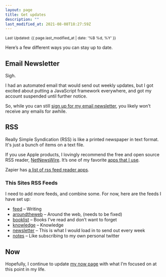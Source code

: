 ```yaml
---
layout: page
title: Get updates
description: ""
last_modified_at: 2021-08-08T18:27:59Z
---
```


<span style="font-size: 12px;">Last Updated: {{ page.last_modified_at | date: '%B %d, %Y' }}</span>

Here’s a few different ways you can stay up to date.

## Email Newsletter

Sigh.

I had an automated email that would send out weekly updates, but I got excited about putting a JavaScript framework everywhere, and got my account suspended until further notice.

So, while you can still [sign up for my email newsletter](https://mailchi.mp/fa9e472e92b2/updatesfromlukas), you likely won’t receive any emails for awhile.

## RSS

Really Simple Syndication (RSS) is like a printed newspaper in text format. It's just a bunch of items on a text file.

If you use Apple products, I lovingly recommend the free and open source RSS reader, [NetNewsWire](https://netnewswire.com/). It’s one of my favorite [apps that I use](https://lukasmurdock.com/uses).

Zapier has [a list of rss feed reader apps](https://zapier.com/blog/best-rss-feed-reader-apps/).

### This Sites RSS Feeds
I need to add more feeds, and combine some. For now, here are the feeds I have set up:
- [feed](https://lukasmurdock.com/feed) – Writing
- [aroundtheweb](https://lukasmurdock.com/aroundtheweb.xml) – Around the web, (needs to be fixed)
- [booklist](https://lukasmurdock.com/booklist.xml) – Books I’ve read and don’t want to forget
- [knowledge](https://lukasmurdock.com/knowledge.xml) – Knowledge
- [newsletter](https://lukasmurdock.com/newsletter.xml) – This is what I would load in to send out every week
- [notes](https://lukasmurdock.com/notes.xml) – Like subscribing to my own personal twitter

## Now

Hopefully, I continue to update [my now page](https://lukasmurdock.com/now) with what I’m focused on at this point in my life.